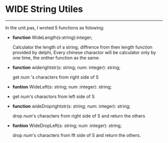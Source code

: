 # WIDE  String Utiles

***

In the unit.pas, I wroted 5 functions as folowing:

+ **function** WideLength(s:string):integer;

  Calculator the length of a string, diffrence from then length function provided by delphi, Every chinese charactor will be calculator only by one time, the onther function as the same.
  
+ **function** widerightstr(s: string; num: integer): string;

  get *num* 's characters from right side of S

+ **funtion** WideLeft(s: string; num :integer): string;

+ get *num*'s charactors from left side of S

+ **function** wideDroprightstr(s: string; num: integer): string;

  drop *num*'s  characters from right side of S and return the others

+ **funtion** WideDropLeft(s: string; num :integer): string;

  drop *num*'s characters from lft side of S and return the others.

  